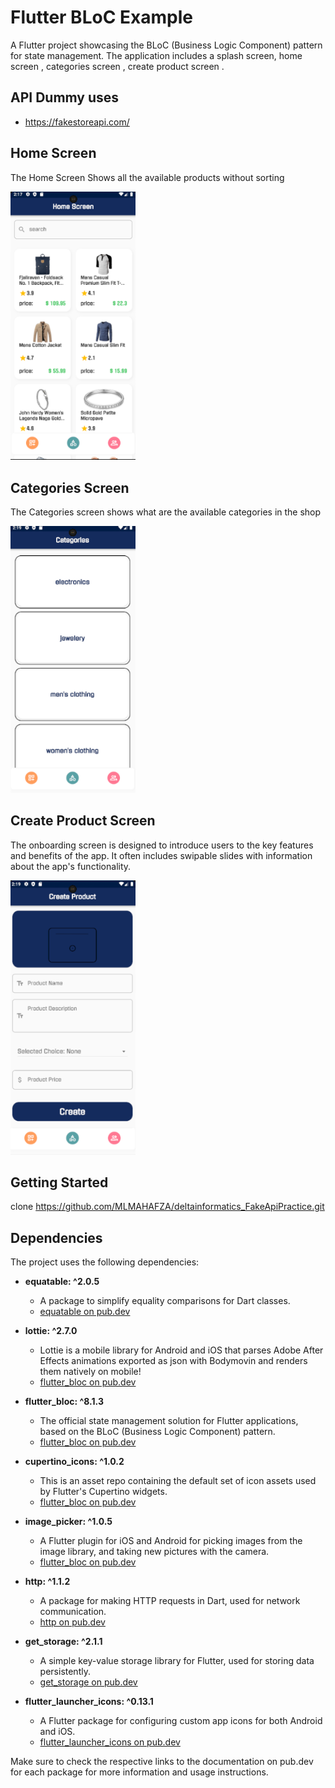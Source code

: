 # Flutter BLoC Example

A Flutter project showcasing the BLoC (Business Logic Component) pattern for state management. The application includes a splash screen, home screen , categories screen , create product screen .

## API Dummy uses
* https://fakestoreapi.com/


## Home Screen

The Home Screen Shows all the available products without sorting 

<img src="assets/images/home.png" alt="Home Screen" width="200"/>

## Categories Screen

The Categories screen shows what are the available categories in the shop

<img src="assets/images/category.png" alt="Categories Screen" width="200"/>

## Create Product Screen

The onboarding screen is designed to introduce users to the key features and benefits of the app. It often includes swipable slides with information about the app's functionality.

<img src="assets/images/create.png" alt="  Create Product Screen" width="200"/>

## Getting Started
clone https://github.com/MLMAHAFZA/deltainformatics_FakeApiPractice.git

## Dependencies

The project uses the following dependencies:

- **equatable: ^2.0.5**
    - A package to simplify equality comparisons for Dart classes.
    - [equatable on pub.dev](https://pub.dev/packages/equatable)

- **lottie: ^2.7.0**
    - Lottie is a mobile library for Android and iOS that parses Adobe After Effects animations exported as json with Bodymovin and renders them natively on mobile!
    - [flutter_bloc on pub.dev](https://pub.dev/packages/lottie)

- **flutter_bloc: ^8.1.3**
  - The official state management solution for Flutter applications, based on the BLoC (Business Logic Component) pattern.
  - [flutter_bloc on pub.dev](https://pub.dev/packages/flutter_bloc)

- **cupertino_icons: ^1.0.2**
  - This is an asset repo containing the default set of icon assets used by Flutter's Cupertino widgets.
  - [flutter_bloc on pub.dev](https://pub.dev/packages/cupertino_icons)

- **image_picker: ^1.0.5**
  - A Flutter plugin for iOS and Android for picking images from the image library, and taking new pictures with the camera.
  - [flutter_bloc on pub.dev](https://pub.dev/packages/image_picker) 

- **http: ^1.1.2**
    - A package for making HTTP requests in Dart, used for network communication.
    - [http on pub.dev](https://pub.dev/packages/http)

- **get_storage: ^2.1.1**
    - A simple key-value storage library for Flutter, used for storing data persistently.
    - [get_storage on pub.dev](https://pub.dev/packages/get_storage)

- **flutter_launcher_icons: ^0.13.1**
    - A Flutter package for configuring custom app icons for both Android and iOS.
    - [flutter_launcher_icons on pub.dev](https://pub.dev/packages/flutter_launcher_icons)

Make sure to check the respective links to the documentation on pub.dev for each package for more information and usage instructions.
